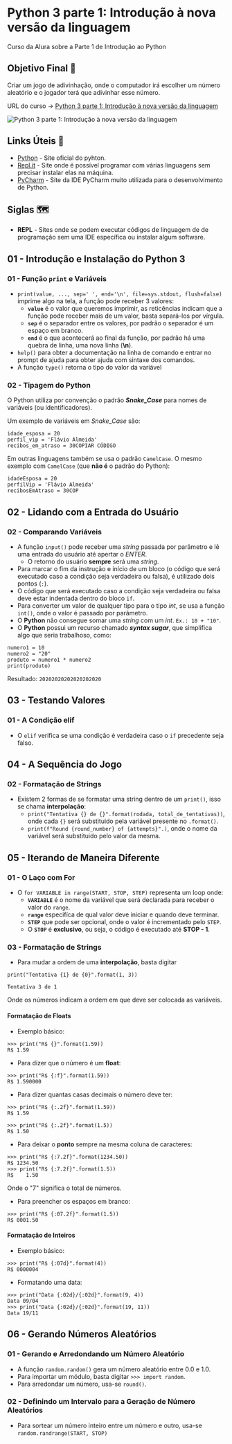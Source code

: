 # Python 3 parte 1: Introdução à nova versão da linguagem


Curso da Alura sobre a Parte 1 de Introdução ao Python

## Objetivo Final &#x1F3AF;

Criar um jogo de adivinhação, onde o computador irá escolher um número aleatório e o jogador terá que adivinhar esse número.

URL do curso -> [Python 3 parte 1: Introdução à nova versão da linguagem](https://cursos.alura.com.br/course/python-3-introducao-a-nova-versao-da-linguagem)

![Python 3 parte 1: Introdução à nova versão da linguagem](https://www.alura.com.br/assets/api/share/curso-python-3-introducao-a-nova-versao-da-linguagem.png)

## Links Úteis &#x1F517;
* [Python](https://www.python.org/) - Site oficial do pyhton.
* [Repl.it](https://replit.com/) - Site onde é possível programar com várias linguagens sem precisar instalar elas na máquina.
* [PyCharm](https://www.jetbrains.com/pycharm/) - Site da IDE PyCharm muito utilizada para o desenvolvimento de Python.

## Siglas &#x1F5FA;
* **REPL** - Sites onde se podem executar códigos de linguagem de de programação sem uma IDE específica ou instalar algum software.

## 01 - Introdução e Instalação do Python 3

### 01 - Função **`print`** e Variáveis
* `print(value, ..., sep=' ', end='\n', file=sys.stdout, flush=false)` imprime algo na tela, a função pode receber 3 valores:
    * **`value`** é o valor que queremos imprimir, as reticências indicam que a função pode receber mais de um valor, basta separá-los por vírgula.
    * **`sep`** é o separador entre os valores, por padrão o separador é um espaço em branco.
    * **`end`** é o que acontecerá ao final da função, por padrão há uma quebra de linha, uma nova linha (**\n**).
* `help()` para obter a documentação na linha de comando e entrar no prompt de ajuda para obter ajuda com sintaxe dos comandos.
* A função `type()` retorna o tipo do valor da variável

### 02 - Tipagem do Python
O Python utiliza por convenção o padrão ***Snake_Case*** para nomes de variáveis (ou identificadores).

Um exemplo de variáveis em *Snake_Case* são:
```
idade_esposa = 20
perfil_vip = 'Flávio Almeida'
recibos_em_atraso = 30COPIAR CÓDIGO
```

Em outras linguagens também se usa o padrão `CamelCase`. O mesmo exemplo com `CamelCase` (que **não é** o padrão do Python):
```
idadeEsposa = 20
perfilVip = 'Flávio Almeida'
recibosEmAtraso = 30COP
```

## 02 - Lidando com a Entrada do Usuário

### 02 - Comparando Variáveis
* A função `input()` pode receber uma *string* passada por parâmetro e lê uma entrada do usuário até apertar o *ENTER*.
    * O retorno do usuário **sempre** será uma *string*.
* Para marcar o fim da instrução e início de um bloco (o código que será executado caso a condição seja verdadeira ou falsa), é utilizado dois pontos (`:`).
* O código que será executado caso a condição seja verdadeira ou falsa deve estar indentada dentro do bloco `if`.
* Para converter um valor de qualquer tipo para o tipo *int*, se usa a função `int()`, onde o valor é passado por parâmetro.
* O **Python** não consegue somar uma *string* com um *int*. `Ex.: 10 + "10"`.
* O **Python** possui um recurso chamado ***syntax sugar***, que simplifica algo que seria trabalhoso, como:
```
numero1 = 10
numero2 = "20"
produto = numero1 * numero2
print(produto)
```
Resultado: `20202020202020202020`


## 03 - Testando Valores

### 01 - A Condição elif
* O `elif` verifica se uma condição é verdadeira caso o `if` precedente seja falso.

## 04 - A Sequência do Jogo

### 02 - Formatação de Strings
* Existem 2 formas de se formatar uma string dentro de um `print()`, isso se chama **interpolação**:
    * `print("Tentativa {} de {}".format(rodada, total_de_tentativas))`, onde cada `{}` será substituido pela variável presente no `.format()`.
    * `print(f"Round {round_number} of {attempts}".)`, onde o nome da variável será substituido pelo valor da mesma.

## 05 - Iterando de Maneira Diferente

### 01 - O Laço com For
* O `for VARIABLE in range(START, STOP, STEP)` representa um loop onde:
    * **`VARIABLE`** é o nome da variável que será declarada para receber o valor do `range`.
    * **`range`** especifíca de qual valor deve iniciar e quando deve terminar.
    * **`STEP`** que pode ser opcional, onde o valor é incrementado pelo `STEP`.
    * O **`STOP`** é **exclusivo**, ou seja, o código é executado até **STOP - 1**.

### 03 - Formatação de Strings
* Para mudar a ordem de uma **interpolação**, basta digitar
```
print("Tentativa {1} de {0}".format(1, 3))

Tentativa 3 de 1
```
Onde os números indicam a ordem em que deve ser colocada as variáveis.

#### Formatação de Floats
* Exemplo básico:
```
>>> print("R$ {}".format(1.59))
R$ 1.59
```

* Para dizer que o número é um **float**:
```
>>> print("R$ {:f}".format(1.59))
R$ 1.590000
```

* Para dizer quantas casas decimais o número deve ter:
```
>>> print("R$ {:.2f}".format(1.59))
R$ 1.59
```
```
>>> print("R$ {:.2f}".format(1.5))
R$ 1.50
```

* Para deixar o **ponto** sempre na mesma coluna de caracteres:
```
>>> print("R$ {:7.2f}".format(1234.50))
R$ 1234.50
>>> print("R$ {:7.2f}".format(1.5))
R$    1.50
```
Onde o "7" significa o total de números.

* Para preencher os espaços em branco:
```
>>> print("R$ {:07.2f}".format(1.5))
R$ 0001.50
```

#### Formatação de Inteiros
* Exemplo básico:
```
>>> print("R$ {:07d}".format(4))
R$ 0000004
```

* Formatando uma data:
```
>>> print("Data {:02d}/{:02d}".format(9, 4))
Data 09/04
>>> print("Data {:02d}/{:02d}".format(19, 11))
Data 19/11
```

## 06 - Gerando Números Aleatórios

### 01 - Gerando e Arredondando um Número Aleatório
* A função `random.random()` gera um número aleatório entre 0.0 e 1.0.
* Para importar um módulo, basta digitar `>>> import random`.
* Para arredondar um número, usa-se `round()`.

### 02 - Definindo um Intervalo para a Geração de Número Aleatórios
* Para sortear um número inteiro entre um número e outro, usa-se `random.randrange(START, STOP)`